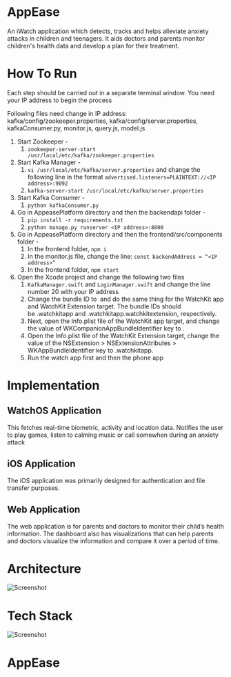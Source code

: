 # AppEase
An iWatch application which detects, tracks and helps alleviate anxiety attacks in children and teenagers. It aids doctors and parents monitor children's health data and develop a plan for their treatment.

# How To Run
Each step should be carried out in a separate terminal window. You need your IP address to begin the process

Following files need change in IP address: kafka/config/zookeeper.properties, kafka/config/server.properties, kafkaConsumer.py, monitor.js, query.js, model.js 

1. Start Zookeeper - 
    1. `zookeeper-server-start /usr/local/etc/kafka/zookeeper.properties`
2. Start Kafka Manager -
    1. `vi /usr/local/etc/kafka/server.properties` and change the following line in the format `advertised.listeners=PLAINTEXT://<IP address>:9092`
    2. `kafka-server-start /usr/local/etc/kafka/server.properties`
3. Start Kafka Consumer -
    1. `python kafkaConsumer.py`
4. Go in AppeasePlatform directory and then the backendapi folder -
    1. `pip install -r requirements.txt`
    2. `python manage.py runserver <IP address>:8000`
5. Go in AppeasePlatform directory and then the frontend/src/components folder -
    1. In the frontend folder, `npm i`
    2. In the monitor.js file, change the line: `const backendAddress = “<IP address>”`
    3. In the frontend folder, `npm start`
6. Open the Xcode project and change the following two files
    1. `KafkaManager.swift` and `LoginManager.swift` and change the line number 20 with your IP address
    2.  Change the bundle ID to <Your iOS app bundle ID> and do the same thing for the WatchKit app and WatchKit Extension target. The bundle IDs should be <Your iOS app bundle ID>.watchkitapp and <Your iOS app bundle ID>.watchkitapp.watchkitextension, respectively.
    3. Next, open the Info.plist file of the WatchKit app target, and change the value of WKCompanionAppBundleIdentifier key to <Your iOS app bundle ID>.
    4. Open the Info.plist file of the WatchKit Extension target, change the value of the NSExtension > NSExtensionAttributes > WKAppBundleIdentifier key to <Your iOS app bundle ID>.watchkitapp.
    5. Run the watch app first and then the phone app

# Implementation

## WatchOS Application

This fetches real-time biometric, activity and location data. Notifies the user to play games, listen to calming music or call somewhen during an anxiety attack

## iOS Application

The iOS application was primarily designed for authentication and file transfer purposes.

## Web Application

The web application is for parents and doctors to monitor their child’s health information. The dashboard also has visualizations that can help parents and doctors visualize the information and compare it over a period of time. 

# Architecture
![Screenshot](artchitecutre_appease.png)

# Tech Stack

![Screenshot](techsatck.png)


# AppEase
